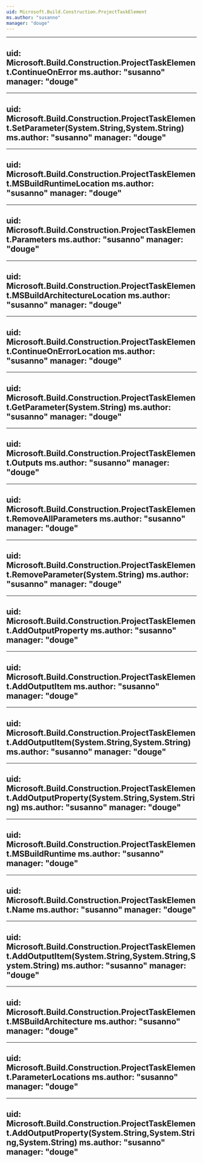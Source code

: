 ```yaml
---
uid: Microsoft.Build.Construction.ProjectTaskElement
ms.author: "susanno"
manager: "douge"
---
```


---
uid: Microsoft.Build.Construction.ProjectTaskElement.ContinueOnError
ms.author: "susanno"
manager: "douge"
---

---
uid: Microsoft.Build.Construction.ProjectTaskElement.SetParameter(System.String,System.String)
ms.author: "susanno"
manager: "douge"
---

---
uid: Microsoft.Build.Construction.ProjectTaskElement.MSBuildRuntimeLocation
ms.author: "susanno"
manager: "douge"
---

---
uid: Microsoft.Build.Construction.ProjectTaskElement.Parameters
ms.author: "susanno"
manager: "douge"
---

---
uid: Microsoft.Build.Construction.ProjectTaskElement.MSBuildArchitectureLocation
ms.author: "susanno"
manager: "douge"
---

---
uid: Microsoft.Build.Construction.ProjectTaskElement.ContinueOnErrorLocation
ms.author: "susanno"
manager: "douge"
---

---
uid: Microsoft.Build.Construction.ProjectTaskElement.GetParameter(System.String)
ms.author: "susanno"
manager: "douge"
---

---
uid: Microsoft.Build.Construction.ProjectTaskElement.Outputs
ms.author: "susanno"
manager: "douge"
---

---
uid: Microsoft.Build.Construction.ProjectTaskElement.RemoveAllParameters
ms.author: "susanno"
manager: "douge"
---

---
uid: Microsoft.Build.Construction.ProjectTaskElement.RemoveParameter(System.String)
ms.author: "susanno"
manager: "douge"
---

---
uid: Microsoft.Build.Construction.ProjectTaskElement.AddOutputProperty
ms.author: "susanno"
manager: "douge"
---

---
uid: Microsoft.Build.Construction.ProjectTaskElement.AddOutputItem
ms.author: "susanno"
manager: "douge"
---

---
uid: Microsoft.Build.Construction.ProjectTaskElement.AddOutputItem(System.String,System.String)
ms.author: "susanno"
manager: "douge"
---

---
uid: Microsoft.Build.Construction.ProjectTaskElement.AddOutputProperty(System.String,System.String)
ms.author: "susanno"
manager: "douge"
---

---
uid: Microsoft.Build.Construction.ProjectTaskElement.MSBuildRuntime
ms.author: "susanno"
manager: "douge"
---

---
uid: Microsoft.Build.Construction.ProjectTaskElement.Name
ms.author: "susanno"
manager: "douge"
---

---
uid: Microsoft.Build.Construction.ProjectTaskElement.AddOutputItem(System.String,System.String,System.String)
ms.author: "susanno"
manager: "douge"
---

---
uid: Microsoft.Build.Construction.ProjectTaskElement.MSBuildArchitecture
ms.author: "susanno"
manager: "douge"
---

---
uid: Microsoft.Build.Construction.ProjectTaskElement.ParameterLocations
ms.author: "susanno"
manager: "douge"
---

---
uid: Microsoft.Build.Construction.ProjectTaskElement.AddOutputProperty(System.String,System.String,System.String)
ms.author: "susanno"
manager: "douge"
---
